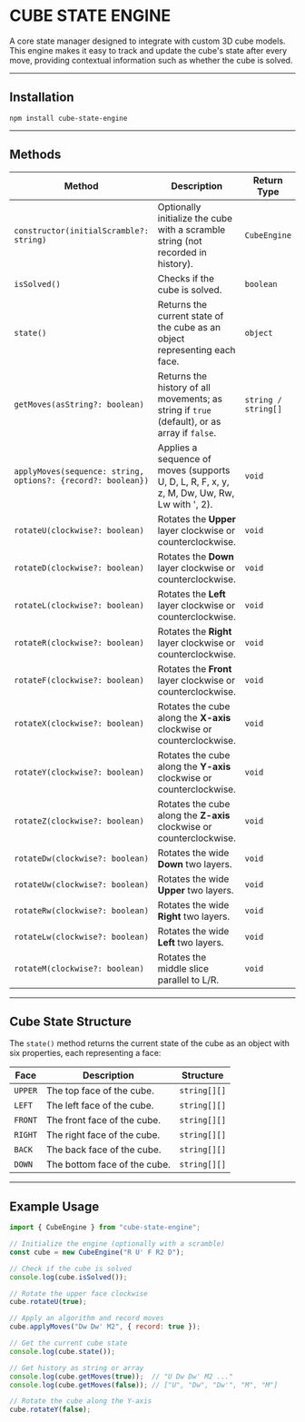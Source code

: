 # CUBE STATE ENGINE

A core state manager designed to integrate with custom 3D cube models. This engine makes it easy to track and update the cube's state after every move, providing contextual information such as whether the cube is solved.

---

## Installation

    npm install cube-state-engine

---

## Methods

| Method                                           | Description                                                                                              | Return Type         |
| ------------------------------------------------ | -------------------------------------------------------------------------------------------------------- |---------------------|
| `constructor(initialScramble?: string)`          | Optionally initialize the cube with a scramble string (not recorded in history).                         | `CubeEngine`        |
| `isSolved()`                                     | Checks if the cube is solved.                                                                            | `boolean`           |
| `state()`                                        | Returns the current state of the cube as an object representing each face.                               | `object`            |
| `getMoves(asString?: boolean)`                   | Returns the history of all movements; as string if `true` (default), or as array if `false`.             | `string / string[]` |
| `applyMoves(sequence: string, options?: {record?: boolean})` | Applies a sequence of moves (supports U, D, L, R, F, x, y, z, M, Dw, Uw, Rw, Lw with ', 2). | `void`              |
| `rotateU(clockwise?: boolean)`                   | Rotates the **Upper** layer clockwise or counterclockwise.                                               | `void`              |
| `rotateD(clockwise?: boolean)`                   | Rotates the **Down** layer clockwise or counterclockwise.                                                | `void`              |
| `rotateL(clockwise?: boolean)`                   | Rotates the **Left** layer clockwise or counterclockwise.                                                | `void`              |
| `rotateR(clockwise?: boolean)`                   | Rotates the **Right** layer clockwise or counterclockwise.                                               | `void`              |
| `rotateF(clockwise?: boolean)`                   | Rotates the **Front** layer clockwise or counterclockwise.                                               | `void`              |
| `rotateX(clockwise?: boolean)`                   | Rotates the cube along the **X-axis** clockwise or counterclockwise.                                     | `void`              |
| `rotateY(clockwise?: boolean)`                   | Rotates the cube along the **Y-axis** clockwise or counterclockwise.                                     | `void`              |
| `rotateZ(clockwise?: boolean)`                   | Rotates the cube along the **Z-axis** clockwise or counterclockwise.                                     | `void`              |
| `rotateDw(clockwise?: boolean)`                  | Rotates the wide **Down** two layers.                                                                     | `void`              |
| `rotateUw(clockwise?: boolean)`                  | Rotates the wide **Upper** two layers.                                                                    | `void`              |
| `rotateRw(clockwise?: boolean)`                  | Rotates the wide **Right** two layers.                                                                    | `void`              |
| `rotateLw(clockwise?: boolean)`                  | Rotates the wide **Left** two layers.                                                                     | `void`              |
| `rotateM(clockwise?: boolean)`                   | Rotates the middle slice parallel to L/R.                                                                 | `void`              |

---

## Cube State Structure

The `state()` method returns the current state of the cube as an object with six properties, each representing a face:

| Face    | Description                  | Structure    |
| ------- | ---------------------------- | ------------ |
| `UPPER` | The top face of the cube.    | `string[][]` |
| `LEFT`  | The left face of the cube.   | `string[][]` |
| `FRONT` | The front face of the cube.  | `string[][]` |
| `RIGHT` | The right face of the cube.  | `string[][]` |
| `BACK`  | The back face of the cube.   | `string[][]` |
| `DOWN`  | The bottom face of the cube. | `string[][]` |

---

## Example Usage

```javascript
import { CubeEngine } from "cube-state-engine";

// Initialize the engine (optionally with a scramble)
const cube = new CubeEngine("R U' F R2 D");

// Check if the cube is solved
console.log(cube.isSolved());

// Rotate the upper face clockwise
cube.rotateU(true);

// Apply an algorithm and record moves
cube.applyMoves("Dw Dw' M2", { record: true });

// Get the current cube state
console.log(cube.state());

// Get history as string or array
console.log(cube.getMoves(true));  // "U Dw Dw' M2 ..."
console.log(cube.getMoves(false)); // ["U", "Dw", "Dw'", "M", "M"]

// Rotate the cube along the Y-axis
cube.rotateY(false);
```
